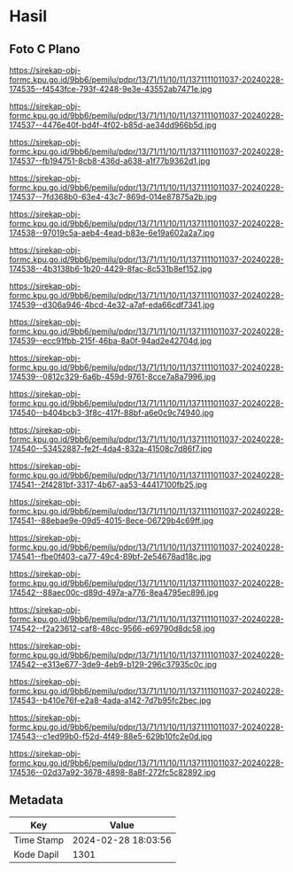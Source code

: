 # Hasil

## Foto C Plano

https://sirekap-obj-formc.kpu.go.id/9bb6/pemilu/pdpr/13/71/11/10/11/1371111011037-20240228-174535--f4543fce-793f-4248-9e3e-43552ab7471e.jpg

https://sirekap-obj-formc.kpu.go.id/9bb6/pemilu/pdpr/13/71/11/10/11/1371111011037-20240228-174537--4476e40f-bd4f-4f02-b85d-ae34dd966b5d.jpg

https://sirekap-obj-formc.kpu.go.id/9bb6/pemilu/pdpr/13/71/11/10/11/1371111011037-20240228-174537--fb194751-8cb8-436d-a638-a1f77b9362d1.jpg

https://sirekap-obj-formc.kpu.go.id/9bb6/pemilu/pdpr/13/71/11/10/11/1371111011037-20240228-174537--7fd368b0-63e4-43c7-869d-014e87875a2b.jpg

https://sirekap-obj-formc.kpu.go.id/9bb6/pemilu/pdpr/13/71/11/10/11/1371111011037-20240228-174538--97019c5a-aeb4-4ead-b83e-6e19a602a2a7.jpg

https://sirekap-obj-formc.kpu.go.id/9bb6/pemilu/pdpr/13/71/11/10/11/1371111011037-20240228-174538--4b3138b6-1b20-4429-8fac-8c531b8ef152.jpg

https://sirekap-obj-formc.kpu.go.id/9bb6/pemilu/pdpr/13/71/11/10/11/1371111011037-20240228-174539--d306a946-4bcd-4e32-a7af-eda66cdf7341.jpg

https://sirekap-obj-formc.kpu.go.id/9bb6/pemilu/pdpr/13/71/11/10/11/1371111011037-20240228-174539--ecc91fbb-215f-46ba-8a0f-94ad2e42704d.jpg

https://sirekap-obj-formc.kpu.go.id/9bb6/pemilu/pdpr/13/71/11/10/11/1371111011037-20240228-174539--0812c329-6a6b-459d-9761-8cce7a8a7996.jpg

https://sirekap-obj-formc.kpu.go.id/9bb6/pemilu/pdpr/13/71/11/10/11/1371111011037-20240228-174540--b404bcb3-3f8c-417f-88bf-a6e0c9c74940.jpg

https://sirekap-obj-formc.kpu.go.id/9bb6/pemilu/pdpr/13/71/11/10/11/1371111011037-20240228-174540--53452887-fe2f-4da4-832a-41508c7d86f7.jpg

https://sirekap-obj-formc.kpu.go.id/9bb6/pemilu/pdpr/13/71/11/10/11/1371111011037-20240228-174541--2f4281bf-3317-4b67-aa53-44417100fb25.jpg

https://sirekap-obj-formc.kpu.go.id/9bb6/pemilu/pdpr/13/71/11/10/11/1371111011037-20240228-174541--88ebae9e-09d5-4015-8ece-06729b4c69ff.jpg

https://sirekap-obj-formc.kpu.go.id/9bb6/pemilu/pdpr/13/71/11/10/11/1371111011037-20240228-174541--fbe0f403-ca77-49c4-89bf-2e54678ad18c.jpg

https://sirekap-obj-formc.kpu.go.id/9bb6/pemilu/pdpr/13/71/11/10/11/1371111011037-20240228-174542--88aec00c-d89d-497a-a776-8ea4795ec896.jpg

https://sirekap-obj-formc.kpu.go.id/9bb6/pemilu/pdpr/13/71/11/10/11/1371111011037-20240228-174542--f2a23612-caf8-48cc-9566-e69790d8dc58.jpg

https://sirekap-obj-formc.kpu.go.id/9bb6/pemilu/pdpr/13/71/11/10/11/1371111011037-20240228-174542--e313e677-3de9-4eb9-b129-296c37935c0c.jpg

https://sirekap-obj-formc.kpu.go.id/9bb6/pemilu/pdpr/13/71/11/10/11/1371111011037-20240228-174543--b410e76f-e2a8-4ada-a142-7d7b95fc2bec.jpg

https://sirekap-obj-formc.kpu.go.id/9bb6/pemilu/pdpr/13/71/11/10/11/1371111011037-20240228-174543--c1ed99b0-f52d-4f49-88e5-629b10fc2e0d.jpg

https://sirekap-obj-formc.kpu.go.id/9bb6/pemilu/pdpr/13/71/11/10/11/1371111011037-20240228-174536--02d37a92-3678-4898-8a8f-272fc5c82892.jpg


## Metadata

| Key        | Value               |
| ---------- | ------------------- |
| Time Stamp | 2024-02-28 18:03:56 |
| Kode Dapil | 1301                |



